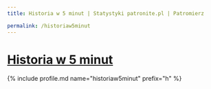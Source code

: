 ```yaml
---
title: Historia w 5 minut | Statystyki patronite.pl | Patromierz

permalink: /historiaw5minut
---
```


# [Historia w 5 minut](https://patronite.pl/historiaw5minut)

{% include profile.md name="historiaw5minut" prefix="h" %}
